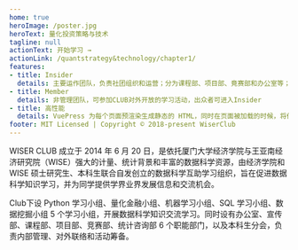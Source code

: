 ```yaml
---
home: true
heroImage: /poster.jpg
heroText: 量化投资策略与技术
tagline: null
actionText: 开始学习 →
actionLink: /quantstrategy&technology/chapter1/
features:
- title: Insider
  details: 主要运作团队，负责社团组织和运营；分为课程部、项目部、竟赛部和办公室等；团队精神： Passion Cur ious Analytical
- title: Member
  details: 非管理团队，可参加CLUB对外开放的学习活动，出众者可进入Insider
- title: 高性能
  details: VuePress 为每个页面预渲染生成静态的 HTML，同时在页面被加载的时候，将作为 SPA 运行。
footer: MIT Licensed | Copyright © 2018-present WiserClub
---
```


WISER CLUB 成立于 2014 年 6 月 20 日，是依托厦门大学经济学院与王亚南经济研究院（WISE）强大的计量、统计背景和丰富的数据科学资源，由经济学院和WISE 硕士研究生、本科生联合自发创立的数据科学互助学习组织，旨在促进数据科学知识学习，并为同学提供学界业界发展信息和交流机会。

Club下设 Python 学习小组、量化金融小组、机器学习小组、SQL 学习小组、数据挖掘小组 5 个学习小组，开展数据科学知识交流学习。同时设有办公室、宣传部、课程部、项目部、竞赛部、统计咨询部 6 个职能部门，以及本科生分会，负责内部管理、对外联络和活动筹备。